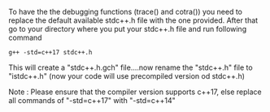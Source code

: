 To have the the debugging functions (trace() and cotra()) you need to replace the default available stdc++.h file with the one provided.
After that go to your directory where you put your stdc++.h file and run following command
~~~
g++ -std=c++17 stdc++.h
~~~
This will create a "stdc++.h.gch" file....now rename the "stdc++.h" file to "istdc++.h" (now your code will use precompiled version od stdc++.h)

Note : Please ensure that the compiler version supports c++17, else replace all commands of "-std=c++17" with "-std=c++14"
